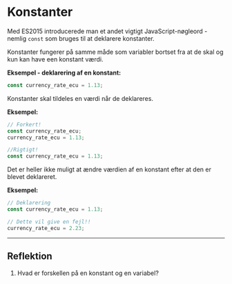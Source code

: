 # Konstanter

Med ES2015 introducerede man et andet vigtigt JavaScript-nøgleord - nemlig `const` som bruges til at deklarere konstanter.

Konstanter fungerer på samme måde som variabler bortset fra at de skal og kun kan have een konstant værdi. 

**Eksempel - deklarering af en konstant:**
```js
const currency_rate_ecu = 1.13;
```
Konstanter skal tildeles en værdi når de deklareres.

**Eksempel:**
```js
// Forkert!
const currency_rate_ecu;
currency_rate_ecu = 1.13;

//Rigtigt!
const currency_rate_ecu = 1.13;
```
Det er heller ikke muligt at ændre værdien af en konstant efter at den er blevet deklareret.

**Eksempel:**
```js
// Deklarering
const currency_rate_ecu = 1.13;

// Dette vil give en fejl!!
currency_rate_ecu = 2.23;
```
___
## Reflektion
1. Hvad er forskellen på en konstant og en variabel?
